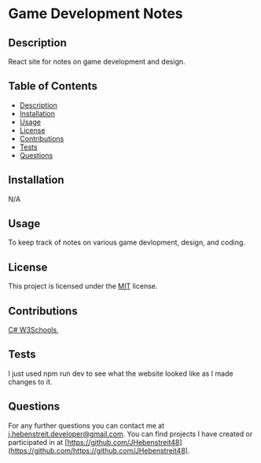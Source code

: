 # Game Development Notes

## Description

React site for notes on game development and design.

## Table of Contents

- [Description](#description)
- [Installation](#installation)
- [Usage](#usage)
- [License](#license)
- [Contributions](#contributions)
- [Tests](#tests)
- [Questions](#questions)

## Installation

N/A

## Usage

To keep track of notes on various game devlopment, design, and coding.

## License
  This project is licensed under the [MIT](https://opensource.org/license/MIT) license.

## Contributions

[C# W3Schools](https://www.w3schools.com/cs/cs_intro.php),


## Tests

I just used npm run dev to see what the website looked like as I made changes to it.
  
## Questions

For any further questions you can contact me at [j.hebenstreit.developer@gmail.com](mailto:j.hebenstreit.developer@gmail.com). You can find projects I have created or participated in at [https://github.com/JHebenstreit48](https://github.com/https://github.com/JHebenstreit48).

